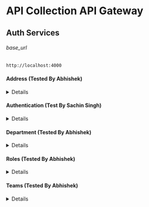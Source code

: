 # API Collection API Gateway

## Auth Services
###### base_url
```bash
http://localhost:4000 

```

#### Address (Tested By Abhishek)

<details>
<summery>Check All APIs</summery>
  
  
- POST   base_url/api/v1/auth/address/create
- PUT    base_url/api/v1/auth/address/:accountId/update
- DELETE base_url/api/v1/auth/address/:accountId/delete
- GET   base_url/api/v1/auth/address/:accountId
- GET   base_url/api/v1/auth/address?type=user|tenant
    * get all address of user or tenant
- GET   base_url/api/v1/auth/address
    * get all address
 </details>

#### Authentication (Test By Sachin Singh)

<details>
<summery>Check All APIs</summery>
- POST   base_url/api/v1/auth/signup
- POST   base_url/api/v1/auth/login
</details>

#### Department (Tested By Abhishek)

<details>
<summery>Check All APIs</summery>

```bash
POST base_url/api/v1/auth/departments/create
```

<details>
<summery> To create a department by a user login.
</summery>
  
Request Body:

- **name**: unique name of department.
- **Login Credencial**: JWT session cookiess
</details>

```bash
 PUT  base_url/api/v1/auth/departments/:departmentId/update
```

   <details>
   <summery>
   To update a department by a user login.
</summery>
Request Body:

- **name**: unique name of department.
- **Login Credencial**: JWT session cookiess
</details>

```bash
 GET  base_url/api/v1/auth/departments/list

```

<details><summery>
   To get a department by a user login.
</summery>
Request Body:

- **Login Credencial**: JWT session cookiess
   </details>
</details>

#### Roles (Tested By Abhishek)

<details>
<summery>
</summery>

```bash
POST base_url/api/v1/auth/roles/create
```

<details><summery> 
  To create a role by a logedin user .
</summery>
Request Body:

- `name`: unique name of role.
- `decriptions`: description of the role.
- **Login Credencial**: JWT session cookiess
</details>

```bash
 PUT  base_url/api/v1/auth/roles/:roleId/update
```

   <details><summery>
   To update a department by a user login.
</summery>
Request Body:

- `name`: unique name of role.
- `decriptions`: description of the role.
- **Login Credencial**: JWT session cookiess
</details>

```bash
 GET  base_url/api/v1/auth/roles/list

```

<details><summery>
   To get a role by a user login.
</summery>
Request Body:

- **Login Credencial**: JWT session cookiess
   </details>
</details>


#### Teams (Tested By Abhishek)

<details>
<summery>
</summery>

```bash
POST base_url/api/v1/auth/teams/create
```

<details><summery> 
  To create a team by a logedin user .
</summery>

Request Body:

- `name`(required, string): unique name of role.
- `decriptions`(optoinal, string): description of the role.
- `roleId`(optioanal, ): roleId of the team
- `departmentId`(): departmentId of the team
- **Login Credencial**: JWT session cookiess
</details>

```bash
 PUT  base_url/api/v1/auth/teams/:roleId/update
```

   <details><summery>
   To update a team by a user login.
</summery>
Request Body:

- `name`(required, string): unique name of role.
- `decriptions`(optoinal, string): description of the role.
- `roleId`(optioanal, ): roleId of the team
- `departmentId`(optional, ): departmentId of the team
- **Login Credencial**: JWT session cookiess
</details>


#### Membership (Tested By Abhishek)

<details>
<summery>
</summery>

```bash
POST base_url/api/v1/auth/memberships/create
```

<details><summery> 
  To add member a in team by a logedin user .
</summery>

Request Body:

- `tenantId`(required, string): refrence with tenant.
- `teamId`(required, string): refrence with team.
- `userId`(required, ): reference with user
- `isTL`(optional, boolean, default:true): is active or not
- **Login Credencial**: JWT session cookiess

response e.g.

```json
{
    "success": true,
    "message": "Membership created successfully",
    "data": {
        "tenantId": "68cabb0a6eb1ed12b8f93f44",
        "teamId": "68d3c103a65701ea915e6b44",
        "userId": "68c57c09b6b336b4d0c8b045",
        "isTL": true,
        "_id": "68d4028f3fff62b44fe875f1",
        "createdAt": "2025-09-24T14:39:11.378Z",
        "updatedAt": "2025-09-24T14:39:11.378Z",
        "__v": 0
    }
}

```
</details>

```bash
 PUT  base_url/api/v1/auth/memberships/:membershipId/update
```

   <details><summery>
   To update a team by a user login.
</summery>
Request Body:

- `tenantId`(required, string): refrence with tenant.
- `teamId`(required, string): refrence with team.
- `userId`(required, ): reference with user
- `isTL`(optional, boolean, default:true): is active or not
- **Login Credencial**: JWT session cookiess

response e.g.

```json

{
    "success": true,
    "message": "Membership updated successfully",
    "data": {
        "_id": "68d3f84cbebcd60e76691e95",
        "tenantId": "68cabb0a6eb1ed12b8f93f44",
        "teamId": "68c98fe8eb2dcf60741efc27",
        "userId": "68d3f8a0d5cbb3c59c57531a",
        "isTL": false,
        "createdAt": "2025-09-24T13:55:24.258Z",
        "updatedAt": "2025-09-24T14:52:26.702Z",
        "__v": 0
    }
}

```

</details>

```bash

GET  base_url/api/v1/auth/memberships/:teamId/update
```

<detail>
<summery>finding member of team<summery>


response example : 

```json
{
    "success": true,
    "message": "Memberships retrieved successfully",
    "data": [
        {
            "_id": "68d402493fff62b44fe875ed",
            "tenantId": {
                "name": "test"
            },
            "teamId": "68d3c103a65701ea915e6b44",
            "userId": {
                "email": "test@gmail.com",
                "username": "test"
            },
            "isTL": true,
            "createdAt": "2025-09-24T14:38:01.255Z",
            "updatedAt": "2025-09-24T14:38:01.255Z",
            "__v": 0
        },
        {
            "_id": "68d4026b3fff62b44fe875ef",
            "tenantId": {
                "name": "test"
            },
            "teamId": "68d3c103a65701ea915e6b44",
            "userId": {
                "email": "bhai605@gmail.com",
                "username": "bhai"
            },
            "isTL": true,
            "createdAt": "2025-09-24T14:38:35.317Z",
            "updatedAt": "2025-09-24T14:38:35.317Z",
            "__v": 0
        }
    ]
}
```
</detail>

</details>
